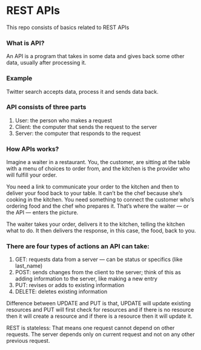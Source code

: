 # REST APIs
This repo consists of basics related to REST APIs

### What is API?
An API is a program that takes in some data and gives back some other data, usually after processing it.
### Example
Twitter search accepts data, process it and sends data back.
### API consists of three parts
1. User: the person who makes a request
2. Client: the computer that sends the request to the server
3. Server: the computer that responds to the request
### How APIs works?
Imagine a waiter in a restaurant.  You, the customer, are sitting at the table with a menu of choices to order from, and the kitchen is the provider who will fulfill your order.

You need a link to communicate your order to the kitchen and then to deliver your food back to your table. It can’t be the chef because she’s cooking in the kitchen. You need something to connect the customer who’s ordering food and the chef who prepares it.  That’s where the waiter — or the API —  enters the picture.

The waiter takes your order, delivers it to the kitchen, telling the kitchen what to do. It then delivers the response, in this case, the food, back to you.
### There are four types of actions an API can take:

1. GET: requests data from a server — can be status or specifics (like last_name)
2. POST: sends changes from the client to the server; think of this as adding information to the server, like making a new entry
3. PUT: revises or adds to existing information
4. DELETE: deletes existing information

Difference between UPDATE and PUT is that, UPDATE will update existing resources and PUT will first check for resources and if there is no resource then it will create a resource and if there is a resource then it will update it.

REST is stateless: That means one request cannot depend on other requests. The server depends only on current request and not on any other previous request.
